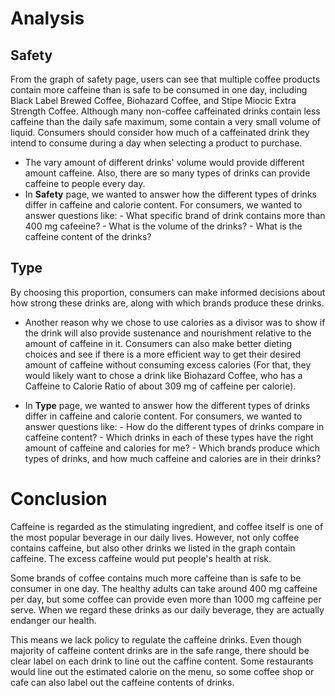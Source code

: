 # Analysis
## Safety
From the graph of safety page, users can see that multiple coffee products contain more caffeine than is safe to be consumed in one day, including Black Label Brewed Coffee, Biohazard Coffee, and Stipe Miocic Extra Strength Coffee. Although many non-coffee caffeinated drinks contain less caffeine than the daily safe maximum, some contain a very small volume of liquid. Consumers should consider how much of a caffeinated drink they intend to consume during a day when selecting a product to purchase.
- The vary amount of different drinks' volume would provide different amount caffeine. Also, there are so many types of drinks can provide caffeine to people every day.
- In __Safety__ page, we wanted to answer how the different types of drinks differ in caffeine and calorie content. For consumers, we wanted to answer questions like:
        - What specific brand of drink contains more than 400 mg cafeeine?
        - What is the volume of the drinks?
        - What is the caffeine content of the drinks?

## Type
By choosing this proportion, consumers can make informed decisions about how strong these drinks are, along with which brands produce these drinks.
- Another reason why we chose to use calories as a divisor was to show if the drink will also provide sustenance and nourishment relative to the amount of caffeine in it. Consumers can also make better dieting choices and see if there is a more efficient way to get their desired amount of caffeine without consuming excess calories (For that, they would likely want to chose a drink like Biohazard Coffee, who has a Caffeine to Calorie Ratio of about 309 mg of caffeine per calorie).

- In __Type__ page, we wanted to answer how the different types of drinks differ in caffeine and calorie content. For consumers, we wanted to answer questions like:
      - How do the different types of drinks compare in caffeine content?
      - Which drinks in each of these types have the right amount of caffeine and calories for me?
      - Which brands produce which types of drinks, and how much caffeine and calories are in their drinks?

# Conclusion
Caffeine is regarded as the stimulating ingredient, and coffee itself is one of the most popular beverage in our daily lives. However, not only coffee contains caffeine, but also other drinks we listed in the graph contain caffeine. The excess caffeine would put people's health at risk.

Some brands of coffee contains much more caffeine than is safe to be consumer in one day. The healthy adults can take around 400 mg caffeine per day, but some coffee can provide even more than 1000 mg caffeine per serve. When we regard these drinks as our daily beverage, they are actually endanger our health.

This means we lack policy to regulate the caffeine drinks. Even though majority of caffeine content drinks are in the safe range, there should be clear label on each drink to line out the caffine content. Some restaurants would line out the estimated calorie on the menu, so some coffee shop or cafe can also label out the caffeine contents of drinks.  
